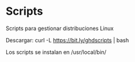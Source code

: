 
# Scripts

Scripts para gestionar distribuciones Linux

Descargar:
curl -L <https://bit.ly/ghdscripts> | bash

Los scripts se instalan en /usr/local/bin/
